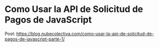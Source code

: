 # Como Usar la API de Solicitud de Pagos de JavaScript 
Post: https://blog.nubecolectiva.com/como-usar-la-api-de-solicitud-de-pagos-de-javascript-parte-1/ 
